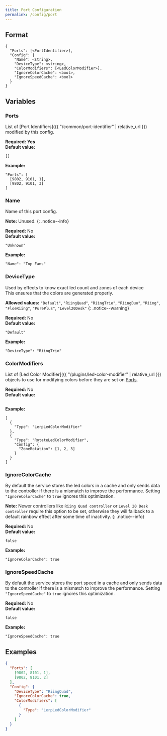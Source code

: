 ```yaml
---
title: Port Configuration
permalink: /config/port
---
```


## Format

~~~
{
  "Ports": [<PortIdentifier>],
  "Config": {
    "Name": <string>,
    "DeviceType": <string>,
    "ColorModifiers": [<LedColorModifier>],
    "IgnoreColorCache": <bool>,
    "IgnoreSpeedCache": <bool>
  }
}
~~~

## Variables

### Ports
<div class="variable-block" markdown="block">

List of [Port Identifiers]({{ "/common/port-identifier" | relative_url }}) modified by this config.

**Required:** **Yes**<br>
**Default value:**
~~~
[]
~~~
**Example:**
~~~
"Ports": [
  [9802, 9101, 1],
  [9802, 9101, 3]
]
~~~

</div>

### Name
<div class="variable-block" markdown="block">

Name of this port config.

**Note:** Unused.
{: .notice--info}

**Required:** No<br>
**Default value:**
~~~
"Unknown"
~~~
**Example:**
~~~
"Name": "Top Fans"
~~~

</div>

### DeviceType
<div class="variable-block" markdown="block">

Used by effects to know exact led count and zones of each device<br>This ensures that the colors are generated properly.

**Allowed values:** `"Default"`, `"RiingQuad"`, `"RiingTrio"`, `"RiingDuo"`, `"Riing"`, `"FloeRiing"`, `"PurePlus"`, `"Level20Desk"`
{: .notice--warning}

**Required:** No<br>
**Default value:**
~~~
"Default"
~~~
**Example:**
~~~
"DeviceType": "RiingTrio"
~~~

</div>

### ColorModifiers
<div class="variable-block" markdown="block">

List of [Led Color Modifier]({{ "/plugins/led-color-modifier" | relative_url }}) objects to use for modifying colors before they are set on [Ports](#ports).

**Required:** No<br>
**Default value:**
~~~
~~~
**Example:**
~~~
[
  {
    "Type": "LerpLedColorModifier"
  },
  {
    "Type": "RotateLedColorModifier",
    "Config": {
      "ZoneRotation": [1, 2, 3]
    }
  }
]
~~~

</div>

### IgnoreColorCache
<div class="variable-block" markdown="block">

By default the service stores the led colors in a cache and only sends data to the controller if there is a mismatch to improve the performance.
Setting `"IgnoreColorCache"` to `true` ignores this optimization.

**Note:** Newer controllers like `Riing Quad controller` or `Level 20 Desk controller` require this option to be set, otherwise they will fallback to a default rainbow effect after some time of inactivity.
{: .notice--info}

**Required:** No<br>
**Default value:**
~~~
false
~~~
**Example:**
~~~
"IgnoreColorCache": true
~~~

</div>

### IgnoreSpeedCache
<div class="variable-block" markdown="block">

By default the service stores the port speed in a cache and only sends data to the controller if there is a mismatch to improve the performance.
Setting `"IgnoreSpeedCache"` to `true` ignores this optimization.

**Required:** No<br>
**Default value:**
~~~
false
~~~
**Example:**
~~~
"IgnoreSpeedCache": true
~~~

## Examples
~~~ json
{
  "Ports": [
  	[9802, 8101, 1],
  	[9802, 8101, 2]
  ],
  "Config": {
    "DeviceType": "RiingQuad",
    "IgnoreColorCache": true,
    "ColorModifiers": [
      {
        "Type": "LerpLedColorModifier"
      }
    ]
  }
}
~~~